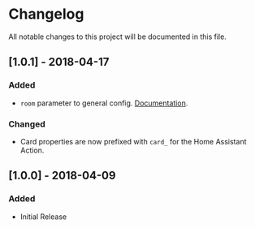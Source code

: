 # Changelog
All notable changes to this project will be documented in this file.

## [1.0.1] - 2018-04-17
### Added
- `room` parameter to general config. [Documentation](/docs/install.md#room).

### Changed
- Card properties are now prefixed with `card_` for the Home Assistant Action.

## [1.0.0] - 2018-04-09
### Added
- Initial Release
